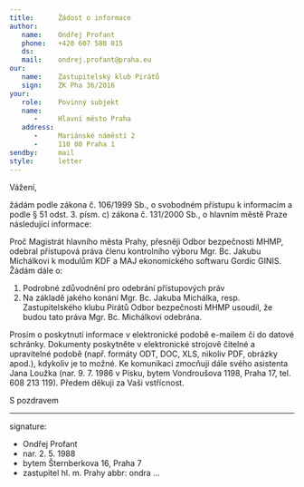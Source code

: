```yaml
---
title:      Žádost o informace
author:
   name:    Ondřej Profant
   phone:   +420 607 580 015
   ds:      
   mail:    ondrej.profant@praha.eu
our:
   name:    Zastupitelský klub Pirátů
   sign:    ZK Pha 36/2016
your:
   role:    Povinný subjekt
   name:    
      -     Hlavní město Praha
   address:
      -     Mariánské náměstí 2
      -     110 00 Praha 1
sendby:     mail
style:      letter
---
```


Vážení,

žádám podle zákona č. 106/1999 Sb., o svobodném přístupu k informacím a podle § 51 odst. 3. písm. c) zákona č. 131/2000 Sb., o hlavním městě Praze následující informace:

Proč Magistrát hlavního města Prahy, přesněji Odbor bezpečnosti MHMP, odebral přístupová práva členu kontrolního výboru Mgr. Bc. Jakubu Michálkovi k modulům KDF a MAJ ekonomického softwaru Gordic GINIS. Žádám dále o:

1. Podrobné zdůvodnění pro odebrání přístupových práv
2. Na základě jakého konání Mgr. Bc. Jakuba Michálka, resp. Zastupitelského klubu Pirátů Odbor bezpečnosti MHMP usoudil, že budou tato práva Mgr. Bc. Michálkovi odebrána.

Prosím o poskytnutí informace v elektronické podobě e-mailem či do datové schránky. Dokumenty poskytněte v elektronické strojově čitelné a upravitelné podobě (např. formáty ODT, DOC, XLS, nikoliv PDF, obrázky apod.), kdykoliv je to možné. Ke komunikaci zmocňuji dále svého asistenta Jana Loužka (nar. 9. 7. 1986 v Písku, bytem Vondroušova 1198, Praha 17, tel. 608 213 119). Předem děkuji za Vaši vstřícnost. 

S pozdravem

---
signature: 
  - Ondřej Profant
  - nar. 2. 5. 1988
  - bytem Šternberkova 16, Praha 7
  - zastupitel hl. m. Prahy
abbr:       ondra
...

